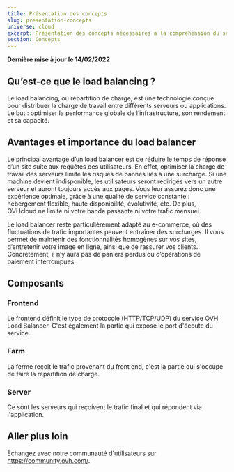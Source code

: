 ```yaml
---
title: Présentation des concepts
slug: presentation-concepts
universe: cloud
excerpt: Présentation des concepts nécessaires à la compréhension du service OVHcloud Load Balancer
section: Concepts
---
```

**Dernière mise à jour le 14/02/2022**

 ## Qu’est-ce que le load balancing ? 
 
Le load balancing, ou répartition de charge, est une technologie conçue pour distribuer la charge de travail entre différents serveurs ou applications. Le but : optimiser la performance globale de l’infrastructure, son rendement et sa capacité.

## Avantages et importance du load balancer 

Le principal avantage d’un load balancer est de réduire le temps de réponse d’un site suite aux requêtes des utilisateurs. En effet, optimiser la charge de travail des serveurs limite les risques de pannes liés à une surcharge. Si une machine devient indisponible, les utilisateurs seront redirigés vers un autre serveur et auront toujours accès aux pages. Vous leur assurez donc une expérience optimale, grâce à une qualité de service constante : hébergement flexible, haute disponibilité, évolutivité, etc. De plus, OVHcloud ne limite ni votre bande passante ni votre trafic mensuel.

Le load balancer reste particulièrement adapté au e-commerce, où des fluctuations de trafic importantes peuvent entraîner des surcharges. Il vous permet de maintenir des fonctionnalités homogènes sur vos sites, d’entretenir votre image en ligne, ainsi que de rassurer vos clients. Concrètement, il n’y aura pas de paniers perdus ou d’opérations de paiement interrompues.

## Composants

### Frontend

Le frontend définit le type de protocole (HTTP/TCP/UDP) du service OVH Load Balancer. C'est également la partie qui expose le port d'écoute du service.

### Farm 

La ferme reçoit le trafic provenant du front end, c'est la partie qui s'occupe de faire la répartition de charge.

### Server

Ce sont les serveurs qui reçoivent le trafic final et qui répondent via l'application.


## Aller plus loin

Échangez avec notre communauté d'utilisateurs sur <https://community.ovh.com/>.
